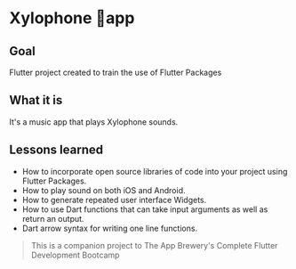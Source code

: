 # Xylophone 🎹app

## Goal

Flutter project created to train the use of Flutter Packages

## What it is

It's a music app that plays Xylophone sounds. 

## Lessons learned

- How to incorporate open source libraries of code into your project using Flutter Packages.
- How to play sound on both iOS and Android.
- How to generate repeated user interface Widgets.
- How to use Dart functions that can take input arguments as well as return an output.
- Dart arrow syntax for writing one line functions.

>This is a companion project to The App Brewery's Complete Flutter Development Bootcamp 
